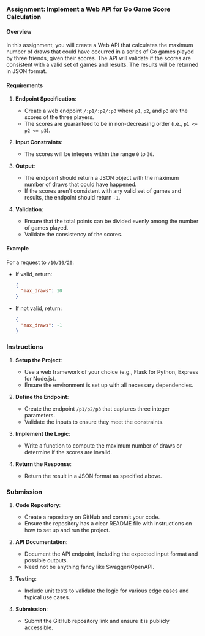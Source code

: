 ### Assignment: Implement a Web API for Go Game Score Calculation

#### Overview
In this assignment, you will create a Web API that calculates the maximum number of draws that could have occurred in a series of Go games played by three friends, given their scores. The API will validate if the scores are consistent with a valid set of games and results. The results will be returned in JSON format.

#### Requirements

1. **Endpoint Specification**:
   - Create a web endpoint `/:p1/:p2/:p3` where `p1`, `p2`, and `p3` are the scores of the three players.
   - The scores are guaranteed to be in non-decreasing order (i.e., `p1 <= p2 <= p3`).

2. **Input Constraints**:
   - The scores will be integers within the range `0` to `30`.

3. **Output**:
   - The endpoint should return a JSON object with the maximum number of draws that could have happened.
   - If the scores aren't consistent with any valid set of games and results, the endpoint should return `-1`.

4. **Validation**:
   - Ensure that the total points can be divided evenly among the number of games played.
   - Validate the consistency of the scores.

#### Example

For a request to `/10/10/20`:
- If valid, return:
  ```json
  {
    "max_draws": 10
  }
  ```
- If not valid, return:
  ```json
  {
    "max_draws": -1
  }
  ```

### Instructions

1. **Setup the Project**:
   - Use a web framework of your choice (e.g., Flask for Python, Express for Node.js).
   - Ensure the environment is set up with all necessary dependencies.

2. **Define the Endpoint**:
   - Create the endpoint `/p1/p2/p3` that captures three integer parameters.
   - Validate the inputs to ensure they meet the constraints.

3. **Implement the Logic**:
   - Write a function to compute the maximum number of draws or determine if the scores are invalid.

4. **Return the Response**:
   - Return the result in a JSON format as specified above.

### Submission

1. **Code Repository**:
   - Create a repository on GitHub and commit your code.
   - Ensure the repository has a clear README file with instructions on how to set up and run the project.

2. **API Documentation**:
   - Document the API endpoint, including the expected input format and possible outputs.
   - Need not be anything fancy like Swagger/OpenAPI.

3. **Testing**:
   - Include unit tests to validate the logic for various edge cases and typical use cases.

4. **Submission**:
   - Submit the GitHub repository link and ensure it is publicly accessible.
